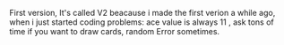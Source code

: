 First version,
It's called V2 beacause i made the first verion a while ago, when i just started coding
problems: ace value is always 11 , ask tons of time if you want to draw cards, random Error sometimes.
